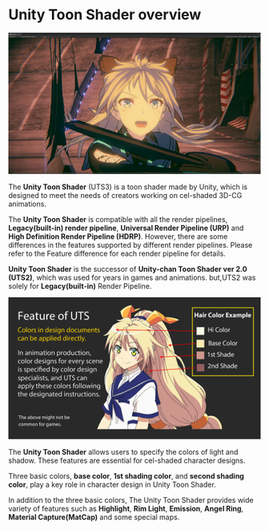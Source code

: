 # Unity Toon Shader overview

![](images/TPK_04.png)


The **Unity Toon Shader** (UTS3) is a toon shader made by Unity, which is designed to meet the needs of creators working on cel-shaded 3D-CG animations. 

The **Unity Toon Shader** is compatible with all the render pipelines, **Legacy(built-in) render pipeline**, **Universal Render Pipeline (URP)** and **High Definition Render Pipeline (HDRP)**.  However, there are some differences in the features supported by different render pipelines. Please refer to the Feature difference for each render pipeline for details.

**Unity Toon Shader** is  the successor of **Unity-chan Toon Shader ver 2.0 (UTS2)**, which was used for years in games and animations. but,UTS2 was solely for **Legacy(built-in)** Render Pipeline. 

<img width = "800" src="images/UT2018_UTS2_SuperTips_10.png">

The **Unity Toon Shader** allows  users to specify the colors of light and shadow. These features are essential for cel-shaded character designs. 

Three basic colors, **base color**, **1st shading color**, and **second shading color**, play a key role in character design in Unity Toon Shader.

In addition to the three basic colors, The Unity Toon Shader provides wide variety of features such as **Highlight**, **Rim Light**, **Emission**, **Angel Ring**, **Material Capture(MatCap)** and some special maps.
